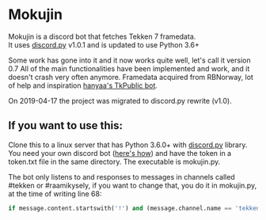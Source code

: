 # Mokujin

Mokujin is a discord bot that fetches Tekken 7 framedata.  
It uses [discord.py](https://github.com/Rapptz/discord.py) v1.0.1 and is updated to use Python 3.6+

Some work has gone into it and it now works quite well, let's call it version 0.7
All of the main functionalities have been implemented and work, and it doesn't crash very often anymore.
Framedata acquired from RBNorway, lot of help and inspiration [hanyaa's TkPublic bot](https://github.com/hanyaah/TkPublic).

On 2019-04-17 the project was migrated to discord.py rewrite (v1.0). 

## If you want to use this:

Clone this to a linux server that has Python 3.6.0+ with [discord.py](https://github.com/Rapptz/discord.py) library.
You need your own discord bot ([here's how](https://github.com/reactiflux/discord-irc/wiki/Creating-a-discord-bot-&-getting-a-token)) and have the token in a token.txt file in the same directory.
The executable is mokujin.py.

The bot only listens to and responses to messages in channels called #tekken or #raamikysely, if you want to change that, you do it in mokujin.py, at the time of writing line 68:

```python
if message.content.startswith('!') and (message.channel.name == 'tekken' or message.channel.name == 'raamikysely'):
```
